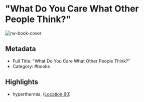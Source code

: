 # "What Do You Care What Other People Think?"

![rw-book-cover](https://images-na.ssl-images-amazon.com/images/I/41kGir92wLL._SL200_.jpg)

## Metadata
- Full Title: "What Do You Care What Other People Think?"
- Category: #books

## Highlights
- hyperthermia, ([Location 60](https://readwise.io/to_kindle?action=open&asin=B004OA6KIS&location=60))
